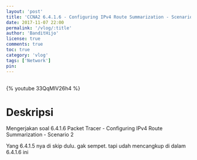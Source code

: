 ```yaml
---
layout: 'post'
title: 'CCNA2 6.4.1.6 - Configuring IPv4 Route Summarization - Scenario 2'
date: 2017-11-07 22:00
permalink: '/vlog/:title'
author: 'BanditHijo'
license: true
comments: true
toc: true
category: 'vlog'
tags: ['Network']
pin:
---
```


<div style="margin-top:30px;"></div>

{% youtube 33QqMlV26h4 %}

# Deskripsi

Mengerjakan soal 6.4.1.6 Packet Tracer - Configuring IPv4 Route Summarization - Scenario 2

Yang 6.4.1.5 nya di skip dulu. gak sempet. tapi udah mencangkup di dalam 6.4.1.6 ini
